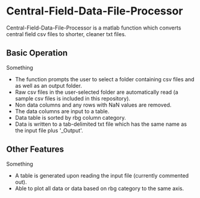 # Central-Field-Data-File-Processor
Central-Field-Data-File-Processor is a matlab function which converts central field csv files to shorter, cleaner txt files. 

## Basic Operation
Something
- The function prompts the user to select a folder containing csv files and as well as an output folder.
- Raw csv files in the user-selected folder are automatically read (a sample csv files is included in this repository).
- Non data columns and any rows with NaN values are removed.
- The data columns are input to a table.
- Data table is sorted by rbg column category.
- Data is written to a tab-delimited txt file which has the same name as the input file plus '_Output'.

## Other Features
Something
- A table is generated upon reading the input file (currently commented out).
- Able to plot all data or data based on rbg category to the same axis.
